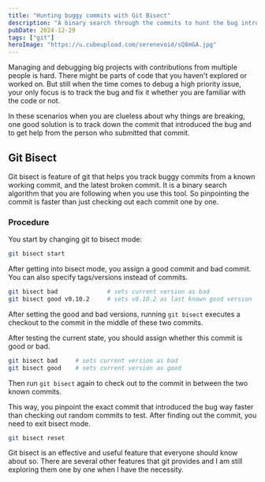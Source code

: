 ```yaml
---
title: "Hunting buggy commits with Git Bisect"
description: "A binary search through the commits to hunt the bug introduction"
pubDate: 2024-12-29
tags: ["git"]
heroImage: "https://u.cubeupload.com/serenevoid/sQ8mGA.jpg"
---
```

Managing and debugging big projects with contributions from multiple people is hard.
There might be parts of code that you haven't explored or worked on. But still when
the time comes to debug a high priority issue, your only focus is to track the bug and
fix it whether you are familiar with the code or not.

In these scenarios when you are clueless about why things are breaking, one good solution
is to track down the commit that introduced the bug and to get help from the person who
submitted that commit.

## Git Bisect

Git bisect is feature of git that helps you track buggy commits from a known working commit,
and the latest broken commit. It is a binary search algorithm that you are following when
you use this tool. So pinpointing the commit is faster than just checking out each commit
one by one.

### Procedure

You start by changing git to bisect mode:
```sh
git bisect start
```
After getting into bisect mode, you assign a good commit and bad commit. You can also
specify tags/versions instead of commits.
```sh
git bisect bad              # sets current version as bad
git bisect good v0.10.2     # sets v0.10.2 as last known good version
```
After setting the good and bad versions, running `git bisect` executes a checkout to the commit
in the middle of these two commits.

After testing the current state, you should assign whether this commit is good or bad.
```sh
git bisect bad     # sets current version as bad
git bisect good    # sets current version as good
```
Then run `git bisect` again to check out to the commit in between the two known commits.

This way, you pinpoint the exact commit that introduced the bug way faster than checking
out random commits to test. After finding out the commit, you need to exit bisect mode.
```sh
git bisect reset
```
Git bisect is an effective and useful feature that everyone should know about so.
There are several other features that git provides and I am still exploring them
one by one when I have the necessity.
